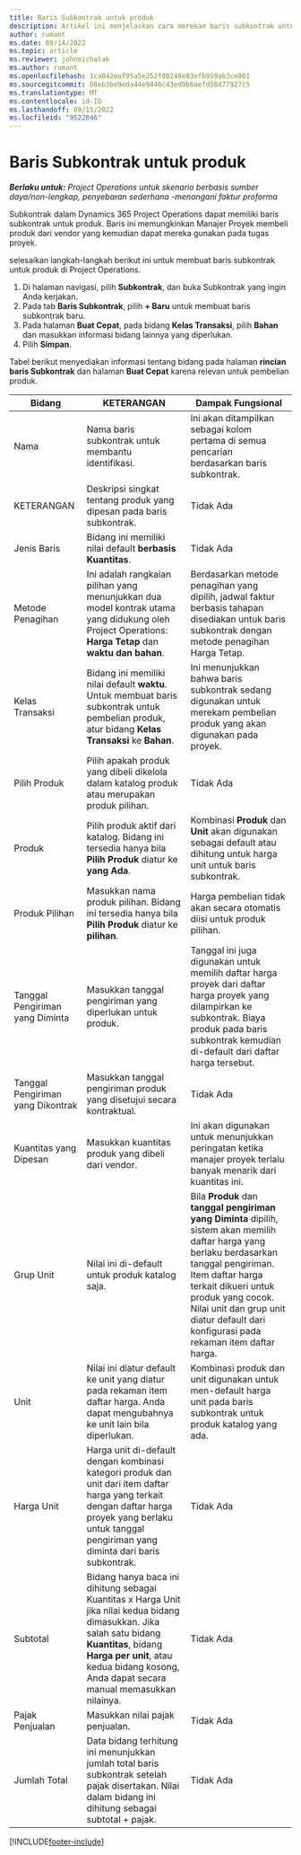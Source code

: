 ```yaml
---
title: Baris Subkontrak untuk produk
description: Artikel ini menjelaskan cara merekam baris subkontrak untuk produk dan menggunakan berbagai bidang untuk merekam pembelian produk vendor.
author: rumant
ms.date: 09/14/2022
ms.topic: article
ms.reviewer: johnmichalak
ms.author: rumant
ms.openlocfilehash: 1ca042eaf95a5e252f00248e83efb959ab3ce801
ms.sourcegitcommit: 08eb3be9eda44e9446c43ed9b6aefd58d77927c5
ms.translationtype: MT
ms.contentlocale: id-ID
ms.lasthandoff: 09/15/2022
ms.locfileid: "9522846"
---
```

# <a name="subcontract-lines-for-products"></a>Baris Subkontrak untuk produk

_**Berlaku untuk:** Project Operations untuk skenario berbasis sumber daya/non-lengkap, penyebaran sederhana -menangani faktur proforma_

Subkontrak dalam Dynamics 365 Project Operations dapat memiliki baris subkontrak untuk produk. Baris ini memungkinkan Manajer Proyek membeli produk dari vendor yang kemudian dapat mereka gunakan pada tugas proyek.

selesaikan langkah-langkah berikut ini untuk membuat baris subkontrak untuk produk di Project Operations.

1. Di halaman navigasi, pilih **Subkontrak**, dan buka Subkontrak yang ingin Anda kerjakan. 
2. Pada tab **Baris Subkontrak**, pilih **+ Baru** untuk membuat baris subkontrak baru.
3. Pada halaman **Buat Cepat**, pada bidang **Kelas Transaksi**, pilih **Bahan** dan masukkan informasi bidang lainnya yang diperlukan. 
4. Pilih **Simpan**.

Tabel berikut menyediakan informasi tentang bidang pada halaman **rincian baris Subkontrak** dan halaman **Buat Cepat** karena relevan untuk pembelian produk.

| Bidang | KETERANGAN | Dampak Fungsional|
| ----- | ----------- | ----------- |
| Nama | Nama baris subkontrak untuk membantu identifikasi. |Ini akan ditampilkan sebagai kolom pertama di semua pencarian berdasarkan baris subkontrak.
| KETERANGAN | Deskripsi singkat tentang produk yang dipesan pada baris subkontrak. | Tidak Ada |
| Jenis Baris | Bidang ini memiliki nilai default **berbasis Kuantitas**. |Tidak Ada |
| Metode Penagihan | Ini adalah rangkaian pilihan yang menunjukkan dua model kontrak utama yang didukung oleh Project Operations: **Harga Tetap** dan **waktu dan bahan**. | Berdasarkan metode penagihan yang dipilih, jadwal faktur berbasis tahapan disediakan untuk baris subkontrak dengan metode penagihan Harga Tetap. |
| Kelas Transaksi |Bidang ini memiliki nilai default  **waktu**. Untuk membuat baris subkontrak untuk pembelian produk, atur bidang  **Kelas Transaksi**  ke  **Bahan**.  | Ini menunjukkan bahwa baris subkontrak sedang digunakan untuk merekam pembelian produk yang akan digunakan pada proyek. |
| Pilih Produk | Pilih apakah produk yang dibeli dikelola dalam katalog produk atau merupakan produk pilihan. |Tidak Ada |
| Produk | Pilih produk aktif dari katalog. Bidang ini tersedia hanya bila **Pilih Produk** diatur ke **yang Ada**. |Kombinasi **Produk** dan **Unit** akan digunakan sebagai default atau dihitung untuk harga unit untuk baris subkontrak.
| Produk Pilihan | Masukkan nama produk pilihan. Bidang ini tersedia hanya bila **Pilih Produk** diatur ke **pilihan**.  |Harga pembelian tidak akan secara otomatis diisi untuk produk pilihan.|
| Tanggal Pengiriman yang Diminta | Masukkan tanggal pengiriman yang diperlukan untuk produk.| Tanggal ini juga digunakan untuk memilih daftar harga proyek dari daftar harga proyek yang dilampirkan ke subkontrak. Biaya produk pada baris subkontrak kemudian di-default dari daftar harga tersebut. |
| Tanggal Pengiriman yang Dikontrak | Masukkan tanggal pengiriman produk yang disetujui secara kontraktual.  |Tidak Ada|
| Kuantitas yang Dipesan | Masukkan kuantitas produk yang dibeli dari vendor.| Ini akan digunakan untuk menunjukkan peringatan ketika manajer proyek terlalu banyak menarik dari kuantitas ini.|
| Grup Unit | Nilai ini di-default untuk produk katalog saja. |Bila **Produk** dan **tanggal pengiriman yang Diminta** dipilih, sistem akan memilih daftar harga yang berlaku berdasarkan tanggal pengiriman. Item daftar harga terkait dikueri untuk produk yang cocok. Nilai unit dan grup unit diatur default dari konfigurasi pada rekaman item daftar harga. |
| Unit | Nilai ini diatur default ke unit yang diatur pada rekaman item daftar harga. Anda dapat mengubahnya ke unit lain bila diperlukan.| Kombinasi produk dan unit digunakan untuk men-default harga unit pada baris subkontrak untuk produk katalog yang ada. |
| Harga Unit | Harga unit di-default dengan kombinasi kategori produk dan unit dari item daftar harga yang terkait dengan daftar harga proyek yang berlaku untuk tanggal pengiriman yang diminta dari baris subkontrak.  |Tidak Ada |
| Subtotal | Bidang hanya baca ini dihitung sebagai Kuantitas x Harga Unit jika nilai kedua bidang dimasukkan. Jika salah satu bidang **Kuantitas**, bidang **Harga per unit**, atau kedua bidang kosong, Anda dapat secara manual memasukkan nilainya.  |Tidak Ada |
| Pajak Penjualan | Masukkan nilai pajak penjualan. |Tidak Ada |
| Jumlah Total | Data bidang terhitung ini menunjukkan jumlah total baris subkontrak setelah pajak disertakan. Nilai dalam bidang ini dihitung sebagai subtotal + pajak. |Tidak Ada |


[!INCLUDE[footer-include](../../includes/footer-banner.md)]
